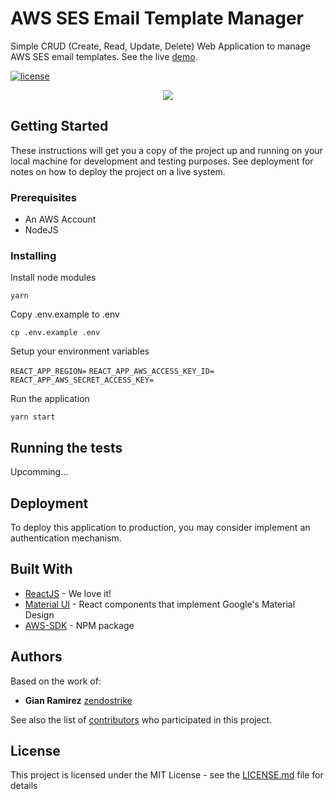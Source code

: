 # AWS SES Email Template Manager

Simple CRUD (Create, Read, Update, Delete) Web Application to manage AWS SES email templates.
See the live [demo](https://aws-ses-manager-demo.herokuapp.com/).

[![license](https://camo.githubusercontent.com/76f0e887c183ccc31c1cb63c33d2dbf48cb2df51/68747470733a2f2f696d672e736869656c64732e696f2f62616467652f4c6963656e73652d4d49542d677265656e2e737667)](https://github.com/aprendiendola/aws-ses-email-template-manager/blob/master/LICENSE)

<div style="text-align:center"><img src ="https://i.imgur.com/70HVE7O.png" /></div>

## Getting Started

These instructions will get you a copy of the project up and running on your local machine for development and testing purposes. See deployment for notes on how to deploy the project on a live system.

### Prerequisites

- An AWS Account
- NodeJS

### Installing

Install node modules

`yarn`

Copy .env.example to .env

`cp .env.example .env`

Setup your environment variables

`REACT_APP_REGION=`
`REACT_APP_AWS_ACCESS_KEY_ID=`
`REACT_APP_AWS_SECRET_ACCESS_KEY=`

Run the application

`yarn start`

## Running the tests

Upcomming...

## Deployment

To deploy this application to production, you may consider implement an authentication mechanism.

## Built With

- [ReactJS](https://reactjs.org/) - We love it!
- [Material UI](https://material-ui.com/) - React components that implement Google's Material Design
- [AWS-SDK](https://www.npmjs.com/package/aws-sdk) - NPM package

## Authors

Based on the work of:
- **Gian Ramirez** [zendostrike](https://github.com/zendostrike)

See also the list of [contributors](https://github.com/aprendiendola/aws-ses-email-template-manager/contributors) who participated in this project.

## License

This project is licensed under the MIT License - see the [LICENSE.md](LICENSE.md) file for details
